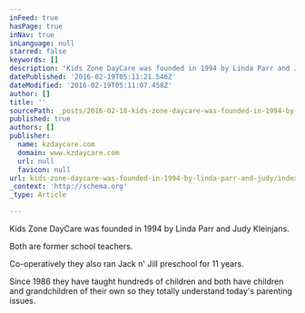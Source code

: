 ```yaml
---
inFeed: true
hasPage: true
inNav: true
inLanguage: null
starred: false
keywords: []
description: "Kids Zone DayCare was founded in 1994 by Linda Parr and Judy Kleinjans.\_ Both are former school teachers.\_ Co-operatively they also ran Jack n' Jill preschool f"
datePublished: '2016-02-19T05:11:21.546Z'
dateModified: '2016-02-19T05:11:07.458Z'
author: []
title: ''
sourcePath: _posts/2016-02-18-kids-zone-daycare-was-founded-in-1994-by-linda-parr-and-judy.md
published: true
authors: []
publisher:
  name: kzdaycare.com
  domain: www.kzdaycare.com
  url: null
  favicon: null
url: kids-zone-daycare-was-founded-in-1994-by-linda-parr-and-judy/index.html
_context: 'http://schema.org'
_type: Article

---
```

Kids Zone DayCare was founded in 1994 by Linda Parr and Judy Kleinjans.  

Both are former school teachers.  

Co-operatively they also ran Jack n' Jill preschool for 11 years.  

Since 1986 they have taught hundreds of children and both have children and grandchildren of their own so they totally understand today's parenting issues.